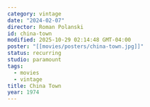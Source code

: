 ```yaml
---
category: vintage
date: "2024-02-07"
director: Roman Polanski
id: china-town
modified: 2025-10-29 02:14:48 GMT-04:00
poster: "[[movies/posters/china-town.jpg]]"
status: recurring
studio: paramount
tags:
  - movies
  - vintage
title: China Town
year: 1974
---
```

